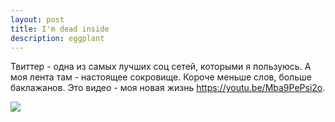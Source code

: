 ```yaml
---
layout: post
title: I'm dead inside 
description: eggplant
---
```


Твиттер - одна из самых лучших соц сетей, которыми я пользуюсь. А моя лента там - настоящее сокровище. Короче меньше слов, больше баклажанов. Это видео - моя новая жизнь https://youtu.be/Mba9PePsi2o. 

<div><img src="/games/anubis.png"></div>